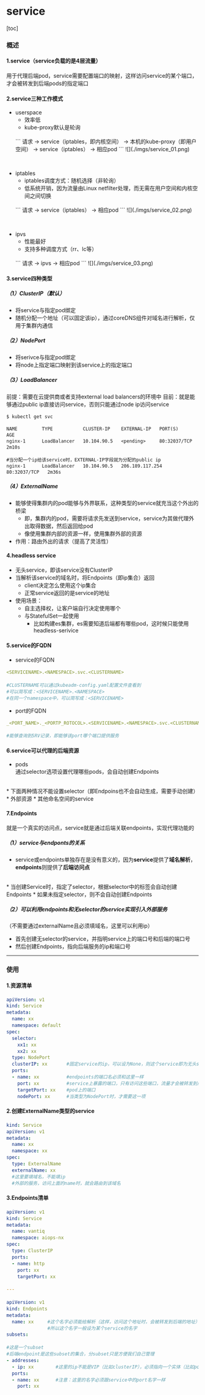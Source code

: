 # service
[toc]
### 概述

#### 1.service（**service负载的是4层流量**）
用于代理后端pod，service需要配置端口的映射，这样访问service的某个端口，才会被转发到后端pods的指定端口

#### 2.service三种工作模式

* userspace
  * 效率低
  * kube-proxy默认是轮询
  </br>
  ```
  请求 -> service（iptables，即内核空间） -> 本机的kube-proxy（即用户空间） -> service（iptables） -> 相应pod
  ```
  ![](./imgs/service_01.png)

</br>

* iptables
  * iptables调度方式：随机选择（非轮询）
  * 低系统开销，因为流量由Linux netfilter处理，而无需在用户空间和内核空间之间切换
  </br>
  ```
  请求 -> service（iptables） -> 相应pod
  ```
  ![](./imgs/service_02.png)

</br>

* ipvs
  * 性能最好
  * 支持多种调度方式（rr、lc等）
  </br>
  ```
  请求 -> ipvs -> 相应pod
  ```
  ![](./imgs/service_03.png)

#### 3.service四种类型

##### （1）ClusterIP（默认）
* 将service与指定pod绑定
* 随机分配一个地址（可以固定该ip），通过coreDNS组件对域名进行解析，仅用于集群内通信

##### （2）NodePort
* 将serivce与指定pod绑定
* 将node上指定端口映射到该service上的指定端口

##### （3）LoadBalancer
前提：需要在云提供商或者支持external load balancers的环境中
目前：就是能够通过public ip直接访问service，否则只能通过node ip访问service
```shell
$ kubectl get svc

NAME         TYPE           CLUSTER-IP    EXTERNAL-IP   PORT(S)        AGE
nginx-1      LoadBalancer   10.104.90.5   <pending>     80:32037/TCP   2m10s

#当分配一个ip给该service时，EXTERNAL-IP字段就为分配的public ip
nginx-1      LoadBalancer   10.104.90.5   206.189.117.254   80:32037/TCP   2m36s
```

##### （4）ExternalName
* 能够使得集群内的pod能够与外界联系，这种类型的service就充当这个外出的桥梁
  * 即，集群内的pod，需要将请求先发送到service，service为其做代理外出取得数据，然后返回给pod
  * 像使用集群内部的资源一样，使用集群外部的资源
* 作用：路由外出的请求（提高了灵活性）

#### 4.headless service
* 无头service，即该service没有ClusterIP
* 当解析该service的域名时，将Endpoints（即ip集合）返回
  * client决定怎么使用这个ip集合
  * 正常service返回的是service的地址
* 使用场景：
  * 自主选择权，让客户端自行决定使用哪个
  * 与StatefulSet一起使用
    * 比如构建es集群，es需要知道后端都有哪些pod，这时候只能使用headless-serivice

#### 5.service的FQDN			
* service的FQDN
```yaml
<SERVICENAME>.<NAMESPACE>.svc.<CLUSTERNAME>

#CLUSTERNAME可以通过kubeadm-config.yaml配置文件查看到
#可以简写成：<SERVICENAME>.<NAMESPACE>
#在同一个namespace中，可以简写成：<SERVICENAME>
```
* port的FQDN
```yaml
_<PORT_NAME>._<PORTP_ROTOCOL>.<SERVICENAME>.<NAMESPACE>.svc.<CLUSTERNAME>

#能够查询到SRV记录，即能够该port哪个端口提供服务
```
#### 6.service可以代理的后端资源
* pods			
通过selector选项设置代理哪些pods，会自动创建Endpoints
<br>
* 下面两种情况不能设置selector（即Endpoins也不会自动生成，需要手动创建）
  * 外部资源
  * 其他命名空间的service

#### 7.Endpoints
就是一个真实的访问点，service就是通过后端关联endpoints，实现代理功能的
##### （1）service与endponts的关系
* service或endpoints单独存在是没有意义的，因为**service**提供了**域名解析**，**endpoints**则提供了**后端访问点**
</br>
* 当创建Service时，指定了selector，根据selector中的标签会自动创建Endpoints
* 如果未指定selector，则不会自动创建Endpoints

##### （2）可以利用endpoints和无selector的service实现引入外部服务
（不需要通过externalName且必须填域名，这里可以利用ip）
* 首先创建无selector的service，并指明service上的端口号和后端的端口号
* 然后创建Endpoints，指向后端服务的ip和端口号

***

### 使用
#### 1.资源清单
```yaml
apiVersion: v1
kind: Service
metadata:
  name: xx
  namespace: default
spec:
  selector:
    xx1: xx
    xx2: xx
  type: NodePort       
  clusterIP: xx       #固定service的ip，可以设为None，则这个service即为无头service，type这项要去掉
  ports:
  - name: xx          #endpoints的端口名必须和这里一样
    port: xx          #service上暴露的端口，只有访问这些端口，流量才会被转发到后端相应的端口上
    targetPort: xx    #pod上的端口
    nodePort: xx      #当类型为NodePort时，才需要这一项
```

#### 2.创建ExternalName类型的service
```yaml
kind: Service
apiVersion: v1
metadata:
  name: xx
  namespace: xx
spec:
  type: ExternalName
  externalName: xx      
  #这里要填域名，不能填ip
  #外部的服务，访问上面的name时，就会路由到该域名
```

#### 3.Endpoints清单
```yaml
apiVersion: v1
kind: Service
metadata:
  name: vantiq
  namespace: aiops-nx
spec:
  type: ClusterIP
  ports:
  - name: http
    port: xx
    targetPort: xx

---

apiVersion: v1
kind: Endpoints
metadata:
  name: xx     #这个名字必须能给解析（这样，访问这个地址时，会被转发到后端的地址）
               #所以这个名字一般设为某个service的名字
subsets:

#这是一个subset				
#后端endpoint是这些subset的集合，分subset只是方便我们自己管理
- addresses:
  - ip: xx        #这里的ip不能是VIP（比如clusterIP），必须指向一个实体（比如pod）
  ports:
  - name: xx      #注意：这里的名字必须跟service中的port名字一样
    port: xx
```
